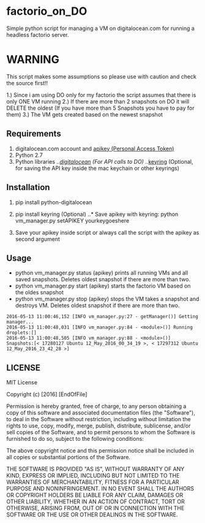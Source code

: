# factorio_on_DO
Simple python script for managing a VM on digitalocean.com for running a headless factorio server.

# WARNING
This script makes some assumptions so please use with caution and check the source first!!

1.) Since i am using DO only for my factorio the script assumes that there is only ONE VM running
2.) If there are more than 2 snapshots on DO it will DELETE the oldest (If you have more than 5 Snapshots you have to pay for them)
3.) The VM gets created based on the newest snapshot

## Requirements
1. digitalocean.com account and [apikey (Personal Access Token)](https://www.digitalocean.com/community/tutorials/how-to-use-the-digitalocean-api-v2) 
2. Python 2.7
3. Python libraries 
..*[digitalocean](https://github.com/koalalorenzo/python-digitalocean) (For API calls to DO)
..*[keyring](https://github.com/jaraco/keyring) (Optional, for saving the API key inside the mac keychain or other keyrings)

## Installation
1. pip install python-digitalocean
2. pip install keyring (Optional)
..* Save apikey with keyring: python vm_manager.py setAPIKEY yourkeygoeshere

2. Save your apikey inside script or always call the script with the apikey as second argument

## Usage
- python vm_manager.py status (apikey)   prints all running VMs and all saved snapshots. Deletes oldest snapshot if there are more than two.
- python vm_manager.py start (apikey)      starts the factorio VM based on the oldes snapshot
- python vm_manager.py stop (apikey)       stops the VM takes a snapshot and destroys VM. Deletes oldest snapshot if there are more than two.


```$ python vm_manager.py status
2016-05-13 11:00:46,152 [INFO vm_manager.py:27 - getManager()] Getting manager...
2016-05-13 11:00:48,031 [INFO vm_manager.py:84 - <module>()] Running droplets:[]
2016-05-13 11:00:48,505 [INFO vm_manager.py:88 - <module>()] Snapshots:[< 17280127 Ubuntu 12_May_2016_00_34_19 >, < 17297312 Ubuntu 12_May_2016_23_42_28 >]
```

## LICENSE
MIT License

Copyright (c) [2016] [EndOfFile]

Permission is hereby granted, free of charge, to any person obtaining a copy
of this software and associated documentation files (the "Software"), to deal
in the Software without restriction, including without limitation the rights
to use, copy, modify, merge, publish, distribute, sublicense, and/or sell
copies of the Software, and to permit persons to whom the Software is
furnished to do so, subject to the following conditions:

The above copyright notice and this permission notice shall be included in all
copies or substantial portions of the Software.

THE SOFTWARE IS PROVIDED "AS IS", WITHOUT WARRANTY OF ANY KIND, EXPRESS OR
IMPLIED, INCLUDING BUT NOT LIMITED TO THE WARRANTIES OF MERCHANTABILITY,
FITNESS FOR A PARTICULAR PURPOSE AND NONINFRINGEMENT. IN NO EVENT SHALL THE
AUTHORS OR COPYRIGHT HOLDERS BE LIABLE FOR ANY CLAIM, DAMAGES OR OTHER
LIABILITY, WHETHER IN AN ACTION OF CONTRACT, TORT OR OTHERWISE, ARISING FROM,
OUT OF OR IN CONNECTION WITH THE SOFTWARE OR THE USE OR OTHER DEALINGS IN THE
SOFTWARE.